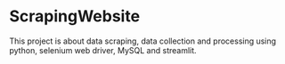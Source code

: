 # ScrapingWebsite
This project is about data scraping, data collection and processing using python, selenium web driver, MySQL and streamlit.
